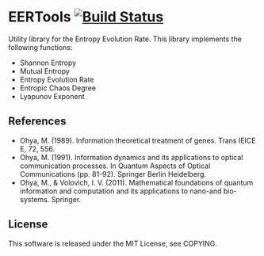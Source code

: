 EERTools [![Build Status](https://travis-ci.org/kerug/eertools.svg?branch=master)](https://travis-ci.org/kerug/eertools)
========
Utility library for the Entropy Evolution Rate. This library implements the following functions:

 * Shannon Entropy
 * Mutual Entropy
 * Entropy Evolution Rate
 * Entropic Chaos Degree
 * Lyapunov Exponent

References
----------

 * Ohya, M. (1989). Information theoretical treatment of genes. Trans IEICE E, 72, 556.
 * Ohya, M. (1991). Information dynamics and its applications to optical communication processes. In Quantum Aspects of Optical Communications (pp. 81-92). Springer Berlin Heidelberg.
 * Ohya, M., & Volovich, I. V. (2011). Mathematical foundations of quantum information and computation and its applications to nano-and bio-systems. Springer.

License
-------
This software is released under the MIT License, see COPYING.
